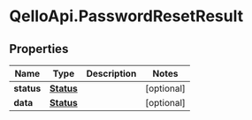 # QelloApi.PasswordResetResult

## Properties
Name | Type | Description | Notes
------------ | ------------- | ------------- | -------------
**status** | [**Status**](Status.md) |  | [optional] 
**data** | [**Status**](Status.md) |  | [optional] 


